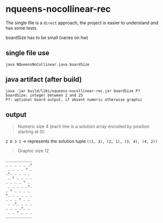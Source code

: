 # nqueens-nocollinear-rec

The single file is a `direct` approach, the project is easier to understand and has some tests.

boardSize has to be small (varies on hw)

## single file use

```
java NQueensNoCollinear.java boardSize
```

## java artifact (after build)

```
java -jar build/libs/nqueens-nocollinear-rec.jar boardSize P?
boardSize: integer between 2 and 25
P?: optional board output, if absent numeric otherwise graphic
```

## output

> Numeric size 4 (each line is a solution array encoded by position starting at 0):

`2 0 3 1` &rarr; represents the solution tuple `((1, 3), (2, 1), (3, 4), (4, 2))`

> Graphic size 12

```
____________
_ _ _ _ _ _♕
 _ _ _ _ ♕ _
_♕_ _ _ _ _ 
 _ ♕ _ _ _ _
_ _ _ _ ♕ _ 
 _ _ _ _ _♕_
_ ♕ _ _ _ _ 
♕_ _ _ _ _ _
_ _ _ ♕ _ _ 
 _ _♕_ _ _ _
_ _ _ _♕_ _ 
 _ _ ♕ _ _ _
____________
```

